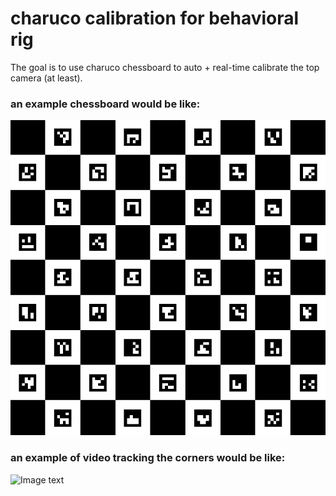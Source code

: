 # charuco calibration for behavioral rig

The goal is to use charuco chessboard to auto + real-time calibrate the
top camera (at least).

### an example chessboard would be like:

![Image text](https://raw.githubusercontent.com/caraido/charuco/master/multimedia/charuco.png)

### an example of video tracking the corners would be like:

![Image text](https://raw.githubusercontent.com/caraido/charuco/master/multimedia/demo-marker.gif)


